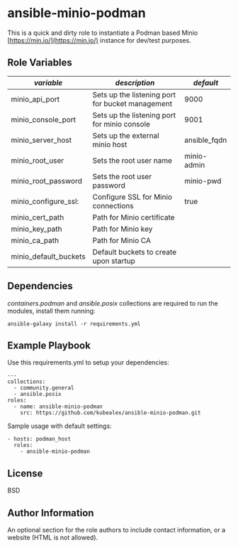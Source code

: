 ansible-minio-podman
=========

This is a quick and dirty role to instantiate a Podman based Minio [https://min.io/](https://min.io/) instance for dev/test purposes.

Role Variables
--------------

| *variable* | *description* | *default* |
|-----------------------|---------------------------------------------------|-------------- |
| minio_api_port        | Sets up the listening port for bucket management  | 9000          |
| minio_console_port    | Sets up the listening port for minio console      | 9001          |
| minio_server_host     | Sets up the external minio host                   | ansible_fqdn  |
| minio_root_user       | Sets the root user name                           | minio-admin   |
| minio_root_password   | Sets the root user password                       | minio-pwd     |
| minio_configure_ssl:  | Configure SSL for Minio connections               | true          |
| minio_cert_path       | Path for Minio certificate                        |               |
| minio_key_path        | Path for Minio key                                |               |
| minio_ca_path        | Path for Minio CA                                |               |
| minio_default_buckets | Default buckets to create upon startup            |               |

Dependencies
------------

*containers.podman* and *ansible.posix* collections are required to run the modules, install them running:

    ansible-galaxy install -r requirements.yml

Example Playbook
----------------

Use this requirements.yml to setup your dependencies:

    ---
    collections:
      - community.general
      - ansible.posix
    roles:
      - name: ansible-minio-podman
        src: https://github.com/kubealex/ansible-minio-podman.git

Sample usage with default settings:

    - hosts: podman_host
      roles:
        - ansible-minio-podman

License
-------

BSD

Author Information
------------------

An optional section for the role authors to include contact information, or a website (HTML is not allowed).
